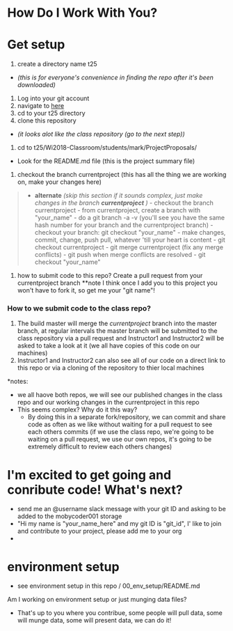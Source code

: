 # How Do I Work With You?

# Get setup

1. create a directory name t25
  - *(this is for everyone's convenience in finding the repo after it's been downloaded)*
1. Log into your git account
1. navigate to [here](https://github.com/mobycoder001/Wi2018-Classroom)
1. cd to your t25 directory
1. clone this repository
  - *(it looks alot like the class repository (go to the next step))*
1. cd to t25/Wi2018-Classroom/students/mark/ProjectProposals/
  - Look for the README.md file (this is the project summary file)
1. checkout the branch currentproject (this has all the thing we are working on, make your changes here)
  > - **alternate** *(skip this section if it sounds complex, just make changes in the branch **currentproject** )*
    - checkout the branch currentproject
    - from currentproject, create a branch with "your_name"
    - do a git branch -a -v (you'll see you have the same hash number for your branch and the currentproject branch)
    - checkout your branch: git checkout "your_name"
    - make changes, commit, change, push pull, whatever 'till your heart is content
    - git checkout currentproject
    - git merge currentproject (fix any merge conflicts)
    - git push when merge conflicts are resolved
    - git checkout "your_name"
1. how to submit code to this repo?  Create a pull request from your currentproject branch **note I think once I add you to this project you won't have to fork it, so get me your "git name"!

### How to we submit code to the class repo?
1. The build master will merge the *currentproject* branch into the master branch, at regular intervals the master branch will be submitted to the class repository via a pull request and Instructor1 and Instructor2 will be asked to take a look at it (we all have copies of this code on our machines)
1. Instructor1 and Instructor2 can also see all of our code on a direct link to this repo or via a cloning of the repository to thier local machines

*notes:
* we all haove both repos, we will see our published changes in the class repo and our working changes in the currentproject in this repo
* This seems complex?  Why do it this way?
  - By doing this in a separate fork/repository, we can commit and share code as often as we like without waiting for a pull request to see each others commits (if we use the class repo, we're going to be waiting on a pull request, we use our own repos, it's going to be extremely difficult to review each others changes)


# I'm excited to get going and conribute code! What's next?
- send me an @username slack message with your git ID and asking to be added to the mobycoder001 storage
- "Hi my name is "your_name_here" and my git ID is "git_id", I' like to join and contribute to your project, please add me to your org
-


# environment setup
- see environment setup in this repo / 00_env_setup/README.md

Am I working on environment setup or just munging data files?
- That's up to you where you contribue, some people will pull data, some will munge data, some will present data, we can do it!

